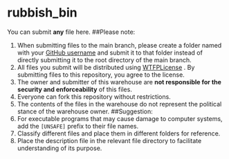 # rubbish_bin
You can submit **any** file here.
##Please note:
1. When submitting files to the main branch, please create a folder named with your <u>GitHub username</u> and submit it to that folder instead of directly submitting it to the root directory of the main branch.
2. All files you submit will be distributed using <u>WTFPLicense</u> . By submitting files to this repository, you agree to the license.
3. The owner and submitter of this warehouse are **not responsible for the security and enforceability** of this files.
4. Everyone can fork this repository without restrictions.
5. The contents of the files in the warehouse do not represent the political stance of the warehouse owner.
##Suggestion:
1. For executable programs that may cause damage to computer systems, add the `[UNSAFE]` prefix to their file names.
2. Classify different files and place them in different folders for reference.
3.  Place the description file in the relevant file directory to facilitate understanding of its purpose.

